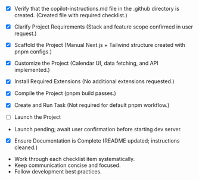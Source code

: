- [x] Verify that the copilot-instructions.md file in the .github directory is created. (Created file with required checklist.)

- [x] Clarify Project Requirements (Stack and feature scope confirmed in user request.)

- [x] Scaffold the Project (Manual Next.js + Tailwind structure created with pnpm configs.)

- [x] Customize the Project (Calendar UI, data fetching, and API implemented.)

- [x] Install Required Extensions (No additional extensions requested.)

- [x] Compile the Project (pnpm build passes.)

- [x] Create and Run Task (Not required for default pnpm workflow.)

- [ ] Launch the Project

- Launch pending; await user confirmation before starting dev server.

- [x] Ensure Documentation is Complete (README updated; instructions cleaned.)
- Work through each checklist item systematically.
- Keep communication concise and focused.
- Follow development best practices.
